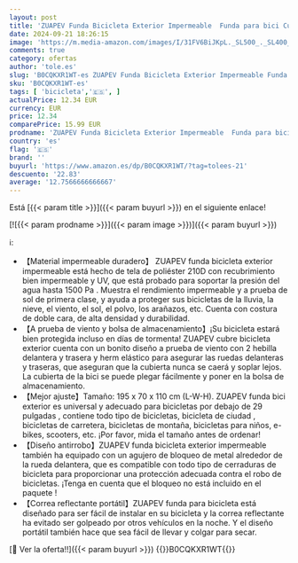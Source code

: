 ```yaml
---
layout: post
title: 'ZUAPEV Funda Bicicleta Exterior Impermeable  Funda para bici Cubre Bicicleta Exterior 210D Poliéster  Capa Bici Lona para Tapar Bici de Montaña/Carretera/Niño/Electrica/MTB/BTT  195x70x110cm'
date: 2024-09-21 18:26:15
image: 'https://m.media-amazon.com/images/I/31FV6BiJKpL._SL500_._SL400_.jpg'
comments: true
category: ofertas
author: 'tole.es'
slug: 'B0CQKXR1WT-es ZUAPEV Funda Bicicleta Exterior Impermeable Funda para...'
sku: 'B0CQKXR1WT-es'
tags: [ 'bicicleta','🇪🇸', ]
actualPrice: 12.34 EUR
currency: EUR
price: 12.34
comparePrice: 15.99 EUR
prodname: 'ZUAPEV Funda Bicicleta Exterior Impermeable  Funda para bici Cubre Bicicleta Exterior 210D Poliéster  Capa Bici Lona para Tapar Bici de Montaña/Carretera/Niño/Electrica/MTB/BTT  195x70x110cm'
country: 'es'
flag: '🇪🇸'
brand: ''
buyurl: 'https://www.amazon.es/dp/B0CQKXR1WT/?tag=tolees-21'
descuento: '22.83'
average: '12.7566666666667'
---
```


Está [{{< param title >}}]({{< param buyurl >}}) en el siguiente enlace!

[![{{< param prodname >}}]({{< param image >}})]({{< param buyurl >}})

ℹ️:

- 【Material impermeable duradero】 ZUAPEV funda bicicleta exterior impermeable está hecho de tela de poliéster 210D con recubrimiento bien impermeable y UV, que está probado para soportar la presión del agua hasta 1500 Pa . Muestra el rendimiento impermeable y a prueba de sol de primera clase, y ayuda a proteger sus bicicletas de la lluvia, la nieve, el viento, el sol, el polvo, los arañazos, etc. Cuenta con costura de doble cara, de alta densidad y durabilidad.
- 【A prueba de viento y bolsa de almacenamiento】¡Su bicicleta estará bien protegida incluso en días de tormenta! ZUAPEV cubre bicicleta exterior cuenta con un bonito diseño a prueba de viento con 2 hebilla delantera y trasera y herm elástico para asegurar las ruedas delanteras y traseras, que aseguran que la cubierta nunca se caerá y soplar lejos. La cubierta de la bici se puede plegar fácilmente y poner en la bolsa de almacenamiento.
- 【Mejor ajuste】Tamaño: 195 x 70 x 110 cm (L-W-H). ZUAPEV funda bici exterior es universal y adecuado para bicicletas por debajo de 29 pulgadas , contiene todo tipo de bicicletas, bicicleta de ciudad , bicicletas de carretera, bicicletas de montaña, bicicletas para niños, e-bikes, scooters, etc. ¡Por favor, mida el tamaño antes de ordenar!
- 【Diseño antirrobo】ZUAPEV funda bicicleta exterior impermeable también ha equipado con un agujero de bloqueo de metal alrededor de la rueda delantera, que es compatible con todo tipo de cerraduras de bicicleta para proporcionar una protección adecuada contra el robo de bicicletas. ¡Tenga en cuenta que el bloqueo no está incluido en el paquete !
- 【Correa reflectante portátil】ZUAPEV funda para bicicleta está diseñado para ser fácil de instalar en su bicicleta y la correa reflectante ha evitado ser golpeado por otros vehículos en la noche. Y el diseño portátil también hace que sea fácil de llevar y colgar para secar.

[🛒 Ver la oferta!!]({{< param buyurl >}})
{{<world>}}B0CQKXR1WT{{</world>}}
